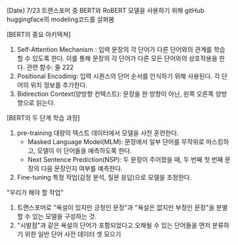 [Date] 7/23
트랜스포머 중 BERT와 RoBERT 모델을 사용하기 위해 gitHub huggingface의 modeling코드를 살펴봄

[BERT의 중요 아키텍쳐]
1. Self-Attention Mechanism : 입력 문장의 각 단어가 다른 단어와의 관계를 학습할 수 있도록 한다. 이를 통해 문장의 각 단어가 다른 모든 단어와의 상호작용을 한다.
관련 함수: 줄 222
2. Positional Encodinig: 입력 시퀀스의 단어 순서를 인식하기 위해 사용된다. 각 단어의 위치 정보를 추가한다.
3. Bidirection Context(양방향 컨텍스트): 문장을 한 방향이 아닌, 왼쪽 오른쪽 양방향으로 읽는다.

[BERT의 두 단계 학습 과정]
1. pre-training 대량의 텍스트 데이터에서 모델을 사전 훈련한다.
   - Masked Language Model(MLM): 문장에서 일부 단어를 무작위로 마스킹하고, 모델이 이 단어들을 예측하도록 한다.
   - Next Sentence Prediction(NSP): 두 문장이 주어졌을 때, 두 번째 첫 번째 문장의 다음 문장인지 여부를 예측한다.
2. Fine-tuning 특정 작업(감정 분석, 질문 응답)으로 모델을 조정한다.

"우리가 해야 할 작업"
1. 트랜스포머로 "욕설이 있지만 긍정인 문장"과 "욕설은 없지만 부정인 문장"을 분별할 수 있는 모델을 구성하는 것.
2. "시발점"과 같은 욕설의 단어가 포함되었다고 오해될 수 있는 단어들을 먼저 분류하기 위한 일반 단어 사전 데이터 셋 모으기
